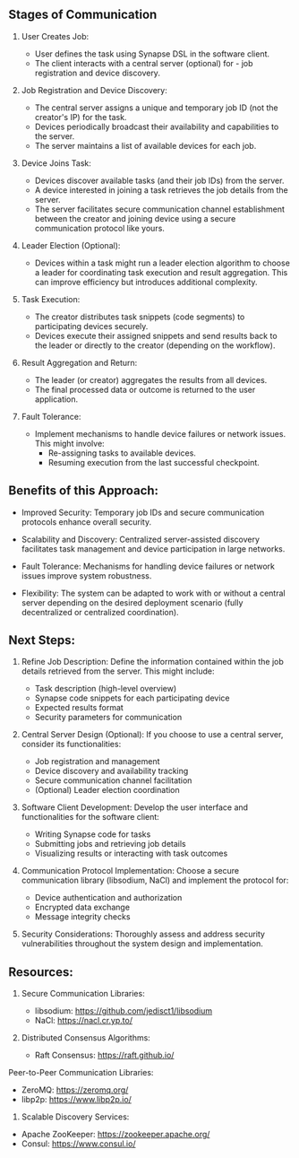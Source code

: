 ## Stages of Communication

1. User Creates Job:
   - User defines the task using Synapse DSL in the software client.
   - The client interacts with a central server (optional) for - job registration and device discovery.

2. Job Registration and Device Discovery:
   - The central server assigns a unique and temporary job ID (not the creator's IP) for the task.
   - Devices periodically broadcast their availability and capabilities to the server.
   - The server maintains a list of available devices for each job.

3. Device Joins Task:

   - Devices discover available tasks (and their job IDs) from the server.
   - A device interested in joining a task retrieves the job details from the server.
   - The server facilitates secure communication channel establishment between the creator and joining device using a secure communication protocol like yours.

4. Leader Election (Optional):

   - Devices within a task might run a leader election algorithm to choose a leader for coordinating task execution and result aggregation. This can improve efficiency but introduces additional complexity.

5. Task Execution:

   - The creator distributes task snippets (code segments) to participating devices securely.
   - Devices execute their assigned snippets and send results back to the leader or directly to the creator (depending on the workflow).

6. Result Aggregation and Return:

   - The leader (or creator) aggregates the results from all devices.
   - The final processed data or outcome is returned to the user application.

7. Fault Tolerance:

   - Implement mechanisms to handle device failures or network issues. This might involve:
     - Re-assigning tasks to available devices.
     - Resuming execution from the last successful checkpoint.

## Benefits of this Approach:

   - Improved Security: Temporary job IDs and secure communication protocols enhance overall security.

   - Scalability and Discovery: Centralized server-assisted discovery facilitates task management and device participation in large networks.

   - Fault Tolerance: Mechanisms for handling device failures or network issues improve system robustness.

   - Flexibility: The system can be adapted to work with or without a central server depending on the desired deployment scenario (fully decentralized or centralized coordination).

## Next Steps:

1. Refine Job Description:  Define the information contained within the job details retrieved from the server. This might include:

   - Task description (high-level overview)
   - Synapse code snippets for each participating device
   - Expected results format
   - Security parameters for communication

2. Central Server Design (Optional):  If you choose to use a central server, consider its functionalities:

   - Job registration and management
   - Device discovery and availability tracking
   - Secure communication channel facilitation
   - (Optional) Leader election coordination

3. Software Client Development:  Develop the user interface and functionalities for the software client:

   - Writing Synapse code for tasks
   - Submitting jobs and retrieving job details
   - Visualizing results or interacting with task outcomes

4. Communication Protocol Implementation:  Choose a secure communication library (libsodium, NaCl) and implement the protocol for:

   - Device authentication and authorization
   - Encrypted data exchange
   - Message integrity checks

5. Security Considerations:  Thoroughly assess and address security vulnerabilities throughout the system design and implementation.

## Resources:

1. Secure Communication Libraries:
   - libsodium: https://github.com/jedisct1/libsodium
   - NaCl: https://nacl.cr.yp.to/

2. Distributed Consensus Algorithms:
   - Raft Consensus: https://raft.github.io/

Peer-to-Peer Communication Libraries:
   - ZeroMQ: https://zeromq.org/
   - libp2p: https://www.libp2p.io/

1. Scalable Discovery Services:
- Apache ZooKeeper: https://zookeeper.apache.org/
- Consul: https://www.consul.io/
